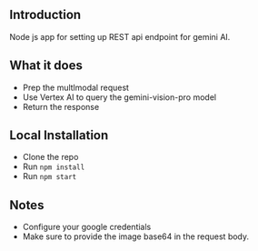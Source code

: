 ## Introduction
Node js app for setting up REST api endpoint for gemini AI.

## What it does
- Prep the multlmodal request
- Use Vertex AI to query the gemini-vision-pro model
- Return the response

## Local Installation
- Clone the repo
- Run `npm install`
- Run `npm start`

## Notes
- Configure your google credentials
- Make sure to provide the image base64 in the request body. 

